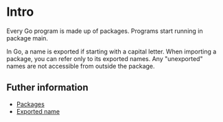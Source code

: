 # Intro

Every Go program is made up of packages.
Programs start running in package main. 

In Go, a name is exported if starting with a capital letter.
When importing a package, you can refer only to its exported names. Any "unexported" names are not accessible from outside the package.

## Futher information

- [Packages](https://go.dev/tour/basics/1)
- [Exported name](https://go.dev/tour/basics/3)